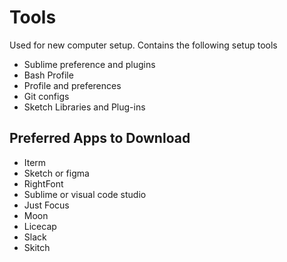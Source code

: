 # Tools

Used for new computer setup. Contains the following setup tools
* Sublime preference and plugins
* Bash Profile
* Profile and preferences
* Git configs
* Sketch Libraries and Plug-ins

## Preferred Apps to Download
* Iterm
* Sketch or figma
* RightFont
* Sublime or visual code studio 
* Just Focus
* Moon
* Licecap
* Slack
* Skitch
